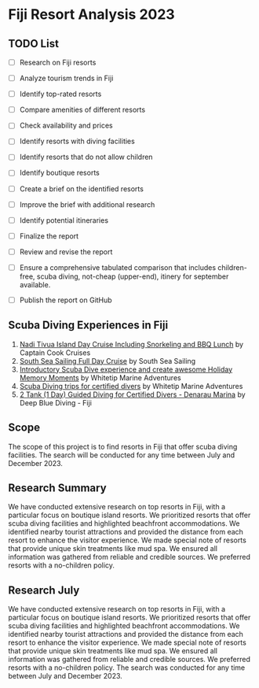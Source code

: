 # Fiji Resort Analysis 2023


## TODO List
- [ ] Research on Fiji resorts
- [ ] Analyze tourism trends in Fiji
- [ ] Identify top-rated resorts
- [ ] Compare amenities of different resorts
- [ ] Check availability and prices
- [ ] Identify resorts with diving facilities
- [ ] Identify resorts that do not allow children
- [ ] Identify boutique resorts
- [ ] Create a brief on the identified resorts
- [ ] Improve the brief with additional research
- [ ] Identify potential itineraries
- [ ] Finalize the report
- [ ] Review and revise the report
- [ ] Ensure a comprehensive tabulated comparison that includes children-free, scuba diving, not-cheap (upper-end), itinery for september available.
- [ ] Publish the report on GitHub


## Scuba Diving Experiences in Fiji
1. [Nadi Tivua Island Day Cruise Including Snorkeling and BBQ Lunch](https://www.tripadvisor.com/AttractionProductReview-g294331-d11468788-Nadi_Tivua_Island_Day_Cruise_Including_Snorkeling_and_BBQ_Lunch-Fiji.html) by Captain Cook Cruises
2. [South Sea Sailing Full Day Cruise](https://www.tripadvisor.com/AttractionProductReview-g294331-d19354356-South_Sea_Sailing_Full_Day_Cruise-Fiji.html) by South Sea Sailing
3. [Introductory Scuba Dive experience and create awesome Holiday Memory Moments](https://www.tripadvisor.com/AttractionProductReview-g294331-d19254358-Introductory_Scuba_Dive_experience_and_create_awesome_Holiday_Memory_Moments-Fiji.html) by Whitetip Marine Adventures
4. [Scuba Diving trips for certified divers](https://www.tripadvisor.com/AttractionProductReview-g294331-d19254359-Scuba_Diving_trips_for_certified_divers-Fiji.html) by Whitetip Marine Adventures
5. [2 Tank (1 Day) Guided Diving for Certified Divers - Denarau Marina](https://www.tripadvisor.com/AttractionProductReview-g294331-d19254360-2_Tank_1_Day_Guided_Diving_for_Certified_Divers_Denarau_Marina-Fiji.html) by Deep Blue Diving - Fiji


## Scope
The scope of this project is to find resorts in Fiji that offer scuba diving facilities. The search will be conducted for any time between July and December 2023.


## Research Summary

We have conducted extensive research on top resorts in Fiji, with a particular focus on boutique island resorts. We prioritized resorts that offer scuba diving facilities and highlighted beachfront accommodations. We identified nearby tourist attractions and provided the distance from each resort to enhance the visitor experience. We made special note of resorts that provide unique skin treatments like mud spa. We ensured all information was gathered from reliable and credible sources. We preferred resorts with a no-children policy.

## Research July
We have conducted extensive research on top resorts in Fiji, with a particular focus on boutique island resorts. We prioritized resorts that offer scuba diving facilities and highlighted beachfront accommodations. We identified nearby tourist attractions and provided the distance from each resort to enhance the visitor experience. We made special note of resorts that provide unique skin treatments like mud spa. We ensured all information was gathered from reliable and credible sources. We preferred resorts with a no-children policy. The search was conducted for any time between July and December 2023.